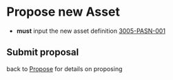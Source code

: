 # Propose new Asset

- **must** input the new asset definition <a name="3005-PASN-001" href="#3005-PASN-001">3005-PASN-001</a>

## Submit proposal

back to [Propose](./3002-PROP-propose.md) for details on proposing
 